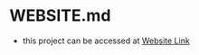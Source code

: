 # WEBSITE.md

* this project can be accessed at [Website Link](https://the-code-innovator.github.io/go-blockchain/)